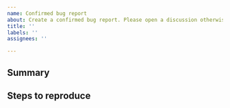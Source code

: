```yaml
---
name: Confirmed bug report
about: Create a confirmed bug report. Please open a discussion otherwise.
title: ''
labels: ''
assignees: ''

---
```

## Summary

## Steps to reproduce
